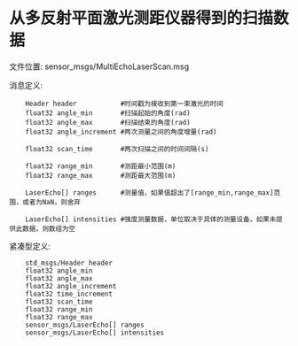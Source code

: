 # 从多反射平面激光测距仪器得到的扫描数据

文件位置: sensor_msgs/MultiEchoLaserScan.msg

消息定义:

		Header header			#时间戳为接收到第一束激光的时间
		float32 angle_min		#扫描起始的角度(rad)
		float32 angle_max		#扫描结束的角度(rad)
		float32 angle_increment	#两次测量之间的角度增量(rad)

		float32 scan_time		#两次扫描之间的时间间隔(s)

		float32 range_min		#测距最小范围(m)
		float32 range_max		#测距最大范围(m)

		LaserEcho[] ranges		#测量值，如果值超出了[range_min,range_max]范围，或者为NaN，则舍弃

		LaserEcho[] intensities	#强度测量数据，单位取决于具体的测量设备，如果未提供此数据，则数组为空

紧凑型定义:

		std_msgs/Header header
		float32 angle_min
		float32 angle_max
		float32 angle_increment
		float32 time_increment
		float32 scan_time
		float32 range_min
		float32 range_max
		sensor_msgs/LaserEcho[] ranges
		sensor_msgs/LaserEcho[] intensities

